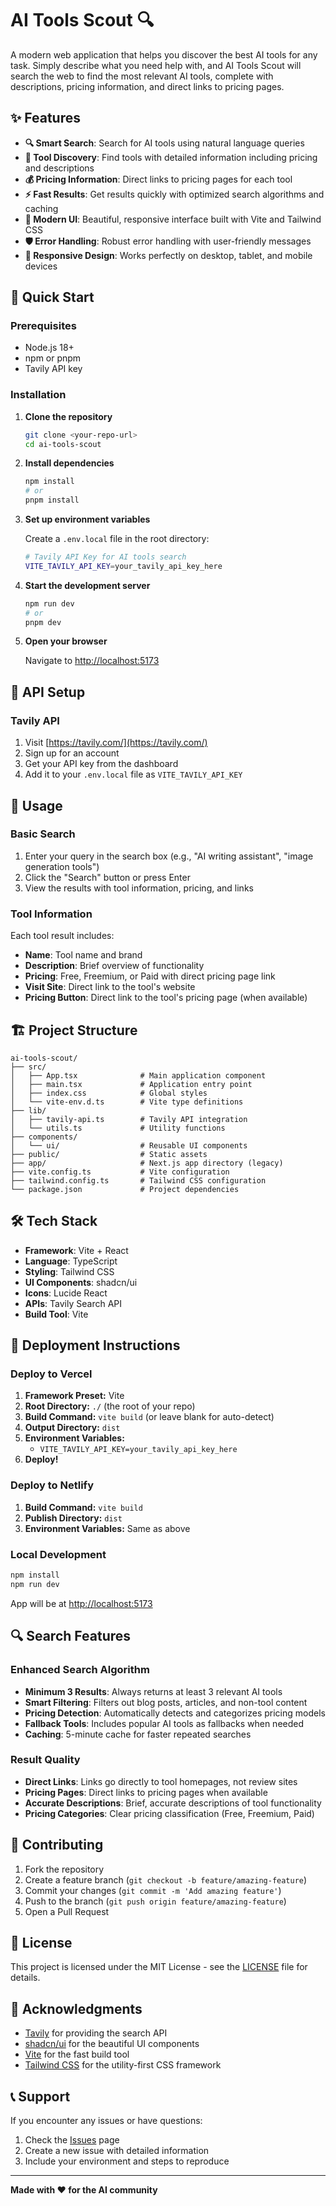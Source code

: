 # AI Tools Scout 🔍

A modern web application that helps you discover the best AI tools for any task. Simply describe what you need help with, and AI Tools Scout will search the web to find the most relevant AI tools, complete with descriptions, pricing information, and direct links to pricing pages.

## ✨ Features

- **🔍 Smart Search**: Search for AI tools using natural language queries
- **🎯 Tool Discovery**: Find tools with detailed information including pricing and descriptions
- **💰 Pricing Information**: Direct links to pricing pages for each tool
- **⚡ Fast Results**: Get results quickly with optimized search algorithms and caching
- **🎨 Modern UI**: Beautiful, responsive interface built with Vite and Tailwind CSS
- **🛡️ Error Handling**: Robust error handling with user-friendly messages
- **📱 Responsive Design**: Works perfectly on desktop, tablet, and mobile devices

## 🚀 Quick Start

### Prerequisites

- Node.js 18+ 
- npm or pnpm
- Tavily API key

### Installation

1. **Clone the repository**
   ```bash
   git clone <your-repo-url>
   cd ai-tools-scout
   ```

2. **Install dependencies**
   ```bash
   npm install
   # or
   pnpm install
   ```

3. **Set up environment variables**
   
   Create a `.env.local` file in the root directory:
   ```bash
   # Tavily API Key for AI tools search
   VITE_TAVILY_API_KEY=your_tavily_api_key_here
   ```

4. **Start the development server**
   ```bash
   npm run dev
   # or
   pnpm dev
   ```

5. **Open your browser**
   
   Navigate to [http://localhost:5173](http://localhost:5173)

## 🔧 API Setup

### Tavily API
1. Visit [https://tavily.com/](https://tavily.com/)
2. Sign up for an account
3. Get your API key from the dashboard
4. Add it to your `.env.local` file as `VITE_TAVILY_API_KEY`

## 📖 Usage

### Basic Search
1. Enter your query in the search box (e.g., "AI writing assistant", "image generation tools")
2. Click the "Search" button or press Enter
3. View the results with tool information, pricing, and links

### Tool Information
Each tool result includes:
- **Name**: Tool name and brand
- **Description**: Brief overview of functionality
- **Pricing**: Free, Freemium, or Paid with direct pricing page link
- **Visit Site**: Direct link to the tool's website
- **Pricing Button**: Direct link to the tool's pricing page (when available)

## 🏗️ Project Structure

```
ai-tools-scout/
├── src/
│   ├── App.tsx              # Main application component
│   ├── main.tsx             # Application entry point
│   ├── index.css            # Global styles
│   └── vite-env.d.ts        # Vite type definitions
├── lib/
│   ├── tavily-api.ts        # Tavily API integration
│   └── utils.ts             # Utility functions
├── components/
│   └── ui/                  # Reusable UI components
├── public/                  # Static assets
├── app/                     # Next.js app directory (legacy)
├── vite.config.ts           # Vite configuration
├── tailwind.config.ts       # Tailwind CSS configuration
└── package.json             # Project dependencies
```

## 🛠️ Tech Stack

- **Framework**: Vite + React
- **Language**: TypeScript
- **Styling**: Tailwind CSS
- **UI Components**: shadcn/ui
- **Icons**: Lucide React
- **APIs**: Tavily Search API
- **Build Tool**: Vite

## 🚀 Deployment Instructions

### Deploy to Vercel
1. **Framework Preset:** Vite
2. **Root Directory:** `./` (the root of your repo)
3. **Build Command:** `vite build` (or leave blank for auto-detect)
4. **Output Directory:** `dist`
5. **Environment Variables:**
   - `VITE_TAVILY_API_KEY=your_tavily_api_key_here`
6. **Deploy!**

### Deploy to Netlify
1. **Build Command:** `vite build`
2. **Publish Directory:** `dist`
3. **Environment Variables:** Same as above

### Local Development
```bash
npm install
npm run dev
```
App will be at [http://localhost:5173](http://localhost:5173)

## 🔍 Search Features

### Enhanced Search Algorithm
- **Minimum 3 Results**: Always returns at least 3 relevant AI tools
- **Smart Filtering**: Filters out blog posts, articles, and non-tool content
- **Pricing Detection**: Automatically detects and categorizes pricing models
- **Fallback Tools**: Includes popular AI tools as fallbacks when needed
- **Caching**: 5-minute cache for faster repeated searches

### Result Quality
- **Direct Links**: Links go directly to tool homepages, not review sites
- **Pricing Pages**: Direct links to pricing pages when available
- **Accurate Descriptions**: Brief, accurate descriptions of tool functionality
- **Pricing Categories**: Clear pricing classification (Free, Freemium, Paid)

## 🤝 Contributing

1. Fork the repository
2. Create a feature branch (`git checkout -b feature/amazing-feature`)
3. Commit your changes (`git commit -m 'Add amazing feature'`)
4. Push to the branch (`git push origin feature/amazing-feature`)
5. Open a Pull Request

## 📝 License

This project is licensed under the MIT License - see the [LICENSE](LICENSE) file for details.

## 🙏 Acknowledgments

- [Tavily](https://tavily.com/) for providing the search API
- [shadcn/ui](https://ui.shadcn.com/) for the beautiful UI components
- [Vite](https://vitejs.dev/) for the fast build tool
- [Tailwind CSS](https://tailwindcss.com/) for the utility-first CSS framework

## 📞 Support

If you encounter any issues or have questions:

1. Check the [Issues](../../issues) page
2. Create a new issue with detailed information
3. Include your environment and steps to reproduce

---

**Made with ❤️ for the AI community** 